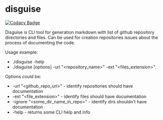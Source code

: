 # disguise

[![Codacy Badge](https://api.codacy.com/project/badge/Grade/db828996dabb4d2a9e00c1fb3263bcd4)](https://app.codacy.com/manual/Ythosa/disguise?utm_source=github.com&utm_medium=referral&utm_content=Ythosa/disguise&utm_campaign=Badge_Grade_Dashboard)

Disguise is CLI tool for generation markdown  with list of github repository directories and files. Can be used for creation repositories issues about the process of documenting the code.

Usage example:
* ./disguise -help
* ./disguise [options] -url "<repository_name>" -ext "<files_extension>".

Options could be: 
* -url "<github_repo_url>" - identify repositories should have documentation
* -ext "<file_extension>" - identify files should have documentation
* -ignore "<some_dir_name_in_repo>" - identify dirs shouldn't have documentation
* -help - returns some CLI help and info
